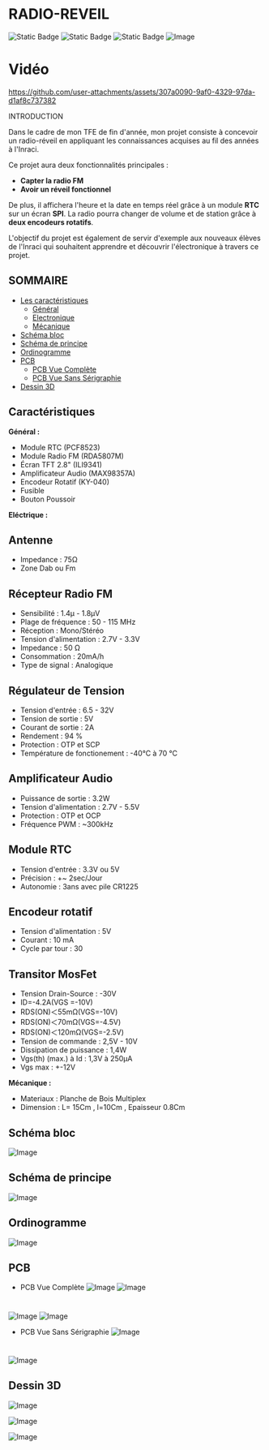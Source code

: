 
# RADIO-REVEIL
<img alt="Static Badge" src="https://img.shields.io/badge/French-8A2BE2"> <img alt="Static Badge" src="https://img.shields.io/badge/Spanish-8A2BE2"> <img alt="Static Badge" src="https://img.shields.io/badge/-%20?logo=easyeda&color=blue">
![Image](https://github.com/user-attachments/assets/1f1e02f8-997e-4d4a-bef8-016fc4e9d9b0)
# Vidéo 
https://github.com/user-attachments/assets/307a0090-9af0-4329-97da-d1af8c737382

INTRODUCTION

Dans le cadre de mon TFE de fin d'année, mon projet consiste à concevoir un radio-réveil en appliquant les connaissances acquises au fil des années à l'Inraci.

Ce projet aura deux fonctionnalités principales :
- **Capter la radio FM**
- **Avoir un réveil fonctionnel**

De plus, il affichera l'heure et la date en temps réel grâce à un module **RTC** sur un écran **SPI**. La radio pourra changer de volume et de station grâce à **deux encodeurs rotatifs**.

L'objectif du projet est également de servir d'exemple aux nouveaux élèves de l'Inraci qui souhaitent apprendre et découvrir l'électronique à travers ce projet.

## SOMMAIRE
- [Les caractéristiques](#les-caractéristiques)
  - [Général](#général)
  - [Electronique](#electronique)
  - [Mécanique](#mécanique)
- [Schéma bloc](#schéma-bloc)
- [Schéma de principe](#schéma-de-principe)
- [Ordinogramme](#ordinogramme)
- [PCB](#Pcb)
  - [PCB Vue Complète](#Pcb-vue-complete)
  - [PCB Vue Sans Sérigraphie](#Pcb-vue-sans-serigraphie)
- [Dessin 3D](#dessin-3d)
## Caractéristiques
**Général :**
- Module RTC (PCF8523) 
- Module Radio FM (RDA5807M) 
- Écran TFT 2.8" (ILI9341) 
- Amplificateur Audio (MAX98357A) 
- Encodeur Rotatif (KY-040) 
- Fusible 
- Bouton Poussoir

**Eléctrique :**
## Antenne 
- Impedance : 75Ω
- Zone Dab ou Fm
## Récepteur Radio FM
- Sensibilité : 1.4µ - 1.8µV
- Plage de fréquence : 50 - 115 MHz
- Réception : Mono/Stéréo
- Tension d'alimentation : 2.7V - 3.3V
- Impedance : 50 Ω
- Consommation : 20mA/h
- Type de signal : Analogique
## Régulateur de Tension
- Tension d'entrée : 6.5 - 32V
- Tension de sortie : 5V
- Courant de sortie : 2A
- Rendement : 94 %
- Protection : OTP et SCP 
- Température de fonctionement : -40°C à 70 °C
## Amplificateur Audio
- Puissance de sortie : 3.2W 
- Tension d'alimentation : 2.7V - 5.5V
- Protection : OTP et OCP
- Fréquence PWM : ~300kHz
## Module RTC 
- Tension d'entrée : 3.3V ou 5V
- Précision : +~ 2sec/Jour
- Autonomie : 3ans avec pile CR1225
## Encodeur rotatif
- Tension d'alimentation : 5V
- Courant : 10 mA
- Cycle par tour : 30
## Transitor MosFet
- Tension Drain-Source : -30V
- ID=-4.2A(VGS =-10V)
- RDS(ON)＜55mΩ(VGS=-10V)
- RDS(ON)＜70mΩ(VGS=-4.5V)
- RDS(ON)＜120mΩ(VGS=-2.5V)
- Tension de commande : 2,5V - 10V
- Dissipation de puissance : 1,4W
- Vgs(th) (max.) à Id : 1,3V à 250µA
- Vgs max : +-12V

**Mécanique :**
- Materiaux : Planche de Bois Multiplex 
- Dimension : L= 15Cm , l=10Cm , Epaisseur 0.8Cm
## Schéma bloc
![Image](https://github.com/user-attachments/assets/a9f58896-cb3d-4906-8dc8-51dca3e848b4)
## Schéma de principe 
![Image](https://github.com/user-attachments/assets/4c6f0787-ac14-48d8-9e26-475951140f7d)
##  Ordinogramme
![Image](https://github.com/user-attachments/assets/04767bd1-071b-4c10-8361-5480d3212379)
##  PCB 
-  PCB Vue Complète
![Image](https://github.com/user-attachments/assets/966f4ecb-5f1b-4d91-85ef-e5b77afcab6d)
![Image](https://github.com/user-attachments/assets/8fe2e0ab-96f2-44cb-8530-3971c6b6dd52)
#
![Image](https://github.com/user-attachments/assets/124112c3-9606-4741-af46-5d660db43080)
![Image](https://github.com/user-attachments/assets/530f6ada-a466-41ef-aa7d-c0120402b4c3)

-  PCB Vue Sans Sérigraphie
  ![Image](https://github.com/user-attachments/assets/47664c8e-1043-4bdc-9638-84d3fb8ab6df)
#
![Image](https://github.com/user-attachments/assets/b3d682b8-e54c-4403-912c-ab28a95e7250)

##  Dessin 3D
![Image](https://github.com/user-attachments/assets/0c14af67-0891-4389-8921-995fe048e285)

![Image](https://github.com/user-attachments/assets/d663f5da-919d-4cfd-b1be-39fb3e78aae0)

![Image](https://github.com/user-attachments/assets/e0dbc977-80a3-46f1-9227-ad4f2b9e2fe1)

